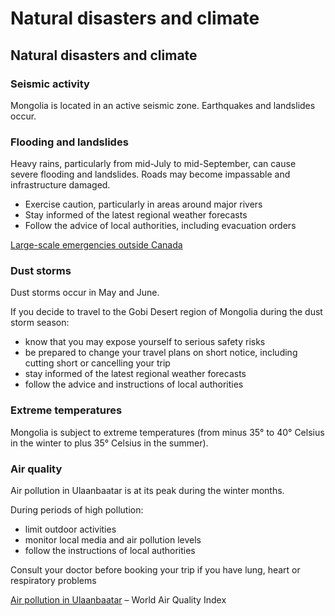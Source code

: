 # Natural disasters and climate

## Natural disasters and climate

### Seismic activity

Mongolia is located in an active seismic zone. Earthquakes and landslides occur.

### Flooding and landslides

Heavy rains, particularly from mid-July to mid-September, can cause severe flooding and landslides. Roads may become impassable and infrastructure damaged.

* Exercise caution, particularly in areas around major rivers
* Stay informed of the latest regional weather forecasts
* Follow the advice of local authorities, including evacuation orders

[Large-scale emergencies outside Canada](https://travel.gc.ca/assistance/emergency-info/large-scale-emergencies-abroad)

### Dust storms

Dust storms occur in May and June.

If you decide to travel to the Gobi Desert region of Mongolia during the dust storm season:

* know that you may expose yourself to serious safety risks
* be prepared to change your travel plans on short notice, including cutting short or cancelling your trip
* stay informed of the latest regional weather forecasts
* follow the advice and instructions of local authorities

### Extreme temperatures

Mongolia is subject to extreme temperatures (from minus 35° to 40° Celsius in the winter to plus 35° Celsius in the summer).

### Air quality

Air pollution in Ulaanbaatar is at its peak during the winter months.

During periods of high pollution:

* limit outdoor activities
* monitor local media and air pollution levels
* follow the instructions of local authorities

Consult your doctor before booking your trip if you have lung, heart or respiratory problems

[Air pollution in Ulaanbaatar](https://aqicn.org/city/ulaanbaatar/mnb/) – World Air Quality Index